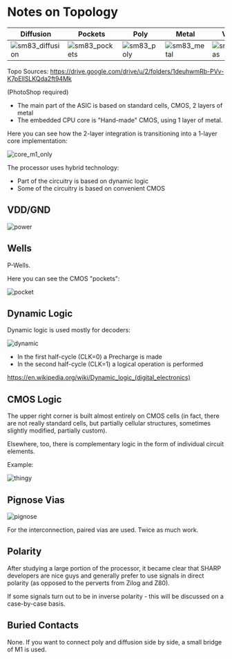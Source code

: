 # Notes on Topology

|Diffusion|Pockets|Poly|Metal|Vias|
|---|---|---|---|---|
|![sm83_diffusion](/imgstore/topo/sm83_diffusion.png)|![sm83_pockets](/imgstore/topo/sm83_pockets.png)|![sm83_poly](/imgstore/topo/sm83_poly.png)|![sm83_metal](/imgstore/topo/sm83_metal.png)|![sm83_vias](/imgstore/topo/sm83_vias.png)|

Topo Sources: https://drive.google.com/drive/u/2/folders/1deuhwmRb-PVv-K7pEllSLKQda2ft94Mk

(PhotoShop required)

- The main part of the ASIC is based on standard cells, CMOS, 2 layers of metal
- The embedded CPU core is "Hand-made" CMOS, using 1 layer of metal.

Here you can see how the 2-layer integration is transitioning into a 1-layer core implementation:

![core_m1_only](/imgstore/core_m1_only.png)

The processor uses hybrid technology:
- Part of the circuitry is based on dynamic logic
- Some of the circuitry is based on convenient CMOS

## VDD/GND

![power](/imgstore/power.jpg)

## Wells

P-Wells.

Here you can see the CMOS "pockets":

![pocket](/imgstore/pocket.png)

## Dynamic Logic

Dynamic logic is used mostly for decoders:

![dynamic](/imgstore/dynamic.png)

- In the first half-cycle (CLK=0) a Precharge is made
- In the second half-cycle (CLK=1) a logical operation is performed

https://en.wikipedia.org/wiki/Dynamic_logic_(digital_electronics)

## CMOS Logic

The upper right corner is built almost entirely on CMOS cells (in fact, there are not really standard cells, but partially cellular structures, sometimes slightly modified, partially custom).

Elsewhere, too, there is complementary logic in the form of individual circuit elements.

Example:

![thingy](/imgstore/thingy.jpg)

## Pignose Vias

![pignose](/imgstore/pignose.png)

For the interconnection, paired vias are used. Twice as much work.

## Polarity

After studying a large portion of the processor, it became clear that SHARP developers are nice guys and generally prefer to use signals in direct polarity (as opposed to the perverts from Zilog and Z80).

If some signals turn out to be in inverse polarity - this will be discussed on a case-by-case basis.

## Buried Contacts

None. If you want to connect poly and diffusion side by side, a small bridge of M1 is used.
